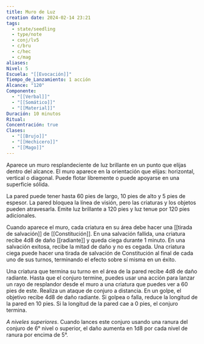 ```yaml
---
title: Muro de Luz
creation date: 2024-02-14 23:21
tags:
  - state/seedling
  - type/note
  - conj/lv5
  - c/bru
  - c/hec
  - c/mag
aliases: 
Nivel: 5
Escuela: "[[Evocación]]"
Tiempo_de_Lanzamiento: 1 acción
Alcance: "120"
Componente:
  - "[[Verbal]]"
  - "[[Somático]]"
  - "[[Material]]"
Duración: 10 minutos
Ritual: 
Concentración: true
Clases:
  - "[[Brujo]]"
  - "[[Hechicero]]"
  - "[[Mago]]"
---
```

Aparece un muro resplandeciente de luz brillante en un punto que elijas dentro del alcance. El muro aparece en la orientación que elijas: horizontal, vertical o diagonal. Puede flotar libremente o puede apoyarse en una superficie sólida.

La pared puede tener hasta 60 pies de largo, 10 pies de alto y 5 pies de espesor. La pared bloquea la línea de visión, pero las criaturas y los objetos pueden atravesarla. Emite luz brillante a 120 pies y luz tenue por 120 pies adicionales.

Cuando aparece el muro, cada criatura en su área debe hacer una [[tirada de salvación]] de [[Constitución]]. En una salvación fallida, una criatura recibe 4d8 de daño [[radiante]] y queda ciega durante 1 minuto. En una salvación exitosa, recibe la mitad de daño y no es cegada. Una criatura ciega puede hacer una tirada de salvación de Constitución al final de cada uno de sus turnos, terminando el efecto sobre sí misma en un éxito.

Una criatura que termina su turno en el área de la pared recibe 4d8 de daño radiante.
Hasta que el conjuro termine, puedes usar una acción para lanzar un rayo de resplandor desde el muro a una criatura que puedes ver a 60 pies de este. Realiza un ataque de conjuro a distancia. En un golpe, el objetivo recibe 4d8 de daño radiante. Si golpea o falla, reduce la longitud de la pared en 10 pies. Si la longitud de la pared cae a 0 pies, el conjuro termina.

*A niveles superiores*. Cuando lances este conjuro usando una ranura del conjuro de 6° nivel o superior, el daño aumenta en 1d8 por cada nivel de ranura por encima de 5°.
